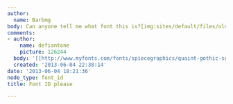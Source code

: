```yaml
---
author:
  name: Barbmg
body: Can anyone tell me what font this is?[img:sites/default/files/old-images/back_6605.jpg]
comments:
- author:
    name: defiantone
    picture: 126244
  body: '[[http://www.myfonts.com/fonts/spiecegraphics/quaint-gothic-sg/|Quaint Gothic]]'
  created: '2013-06-04 22:38:14'
date: '2013-06-04 18:21:36'
node_type: font_id
title: Font ID please

---
```


